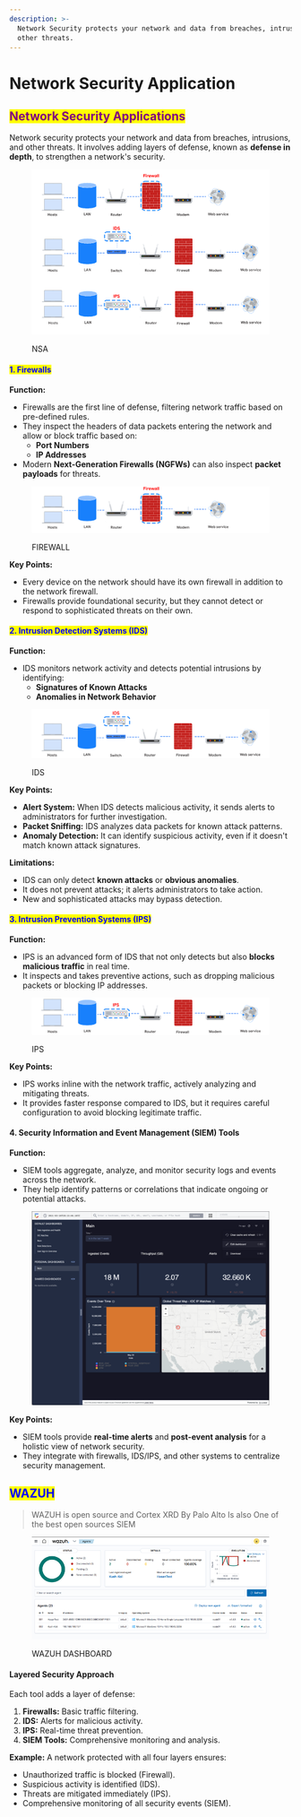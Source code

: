 ```yaml
---
description: >-
  Network Security protects your network and data from breaches, intrusions and
  other threats.
---
```


# Network Security Application



## <mark style="color:purple;">**Network Security Applications**</mark>

Network security protects your network and data from breaches, intrusions, and other threats. It involves adding layers of defense, known as **defense in depth**, to strengthen a network's security.

<figure><img src="../.gitbook/assets/NSA_overView.png" alt=""><figcaption><p>NSA</p></figcaption></figure>



#### <mark style="color:blue;">**1. Firewalls**</mark>

**Function:**

* Firewalls are the first line of defense, filtering network traffic based on pre-defined rules.
* They inspect the headers of data packets entering the network and allow or block traffic based on:
  * **Port Numbers**
  * **IP Addresses**
* Modern **Next-Generation Firewalls (NGFWs)** can also inspect **packet payloads** for threats.

<figure><img src="../.gitbook/assets/NSA_Firewall.png" alt=""><figcaption><p>FIREWALL</p></figcaption></figure>



**Key Points:**

* Every device on the network should have its own firewall in addition to the network firewall.
* Firewalls provide foundational security, but they cannot detect or respond to sophisticated threats on their own.

#### <mark style="color:blue;">**2. Intrusion Detection Systems (IDS)**</mark>

**Function:**

* IDS monitors network activity and detects potential intrusions by identifying:
  * **Signatures of Known Attacks**
  * **Anomalies in Network Behavior**

<figure><img src="../.gitbook/assets/NSA_IDS.png" alt=""><figcaption><p>IDS</p></figcaption></figure>



**Key Points:**

* **Alert System:** When IDS detects malicious activity, it sends alerts to administrators for further investigation.
* **Packet Sniffing:** IDS analyzes data packets for known attack patterns.
* **Anomaly Detection:** It can identify suspicious activity, even if it doesn't match known attack signatures.

**Limitations:**

* IDS can only detect **known attacks** or **obvious anomalies**.
* It does not prevent attacks; it alerts administrators to take action.
* New and sophisticated attacks may bypass detection.

#### <mark style="color:blue;">**3. Intrusion Prevention Systems (IPS)**</mark>

**Function:**

* IPS is an advanced form of IDS that not only detects but also **blocks malicious traffic** in real time.
* It inspects and takes preventive actions, such as dropping malicious packets or blocking IP addresses.

<figure><img src="../.gitbook/assets/NSA_IPS.png" alt=""><figcaption><p>IPS</p></figcaption></figure>



**Key Points:**

* IPS works inline with the network traffic, actively analyzing and mitigating threats.
* It provides faster response compared to IDS, but it requires careful configuration to avoid blocking legitimate traffic.

#### **4. Security Information and Event Management (SIEM) Tools**

**Function:**

* SIEM tools aggregate, analyze, and monitor security logs and events across the network.
* They help identify patterns or correlations that indicate ongoing or potential attacks.

<figure><img src="../.gitbook/assets/NSA_Splunk.png" alt=""><figcaption></figcaption></figure>



**Key Points:**

* SIEM tools provide **real-time alerts** and **post-event analysis** for a holistic view of network security.
* They integrate with firewalls, IDS/IPS, and other systems to centralize security management.

## <mark style="color:blue;">WAZUH</mark>

> WAZUH is open source and Cortex XRD By Palo Alto Is also One of the best open sources SIEM

<figure><img src="../.gitbook/assets/NSA_Wazuh.png" alt=""><figcaption><p>WAZUH DASHBOARD</p></figcaption></figure>



#### **Layered Security Approach**

Each tool adds a layer of defense:

1. **Firewalls:** Basic traffic filtering.
2. **IDS:** Alerts for malicious activity.
3. **IPS:** Real-time threat prevention.
4. **SIEM Tools:** Comprehensive monitoring and analysis.

**Example:** A network protected with all four layers ensures:

* Unauthorized traffic is blocked (Firewall).
* Suspicious activity is identified (IDS).
* Threats are mitigated immediately (IPS).
* Comprehensive monitoring of all security events (SIEM).

